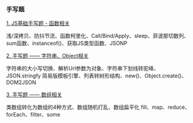 ### 手写题

[1. JS基础手写题 - 函数相关](https://github.com/lhban108/blog.github.io/blob/main/%E6%89%8B%E5%86%99%E9%A2%98/1-JS%E5%9F%BA%E7%A1%80%E9%83%A8%E5%88%86.md)

浅/深拷贝、防抖节流、函数柯里化、Call/Bind/Apply、sleep、菲波那切数列、sum函数、instanceof()、获取JS类型函数、JSONP

[2. 手写题 —— 字符串、Object相关](https://github.com/lhban108/blog.github.io/blob/main/%E6%89%8B%E5%86%99%E9%A2%98/2-%E5%AD%97%E7%AC%A6%E4%B8%B2%26Object%E7%9B%B8%E5%85%B3%E9%83%A8%E5%88%86.md)

字符串的大小写切换、解析Url参数为对象、字符串下划线转驼峰、JSON.stringfy
简易版模板引擎、列表转树形结构、new()、Object.create()、DOM2JSON

[3. 手写题 —— 数组相关](https://github.com/lhban108/blog.github.io/blob/main/%E6%89%8B%E5%86%99%E9%A2%98/3-%E6%95%B0%E7%BB%84%E7%9B%B8%E5%85%B3%E9%83%A8%E5%88%86.md)

类数组转化为数组的4种方式、数组随机打乱、数组扁平化
fill、map、reduce、forEach、filter、some
